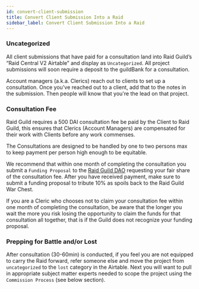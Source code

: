 ```yaml
---
id: convert-client-submission
title: Convert Client Submission Into a Raid
sidebar_label: Convert Client Submission Into a Raid
---
```



### Uncategorized 

All client submissions that have paid for a consultation land into Raid Guild’s “Raid Central V2 Airtable” and display as `Uncategorized`.  All project submissions will soon require a deposit to the guildBank for a consultation.

Account managers (a.k.a. Clerics) reach out to clients to set up a consultation. Once you've reached out to a client, add that to the notes in the submission. Then people will know that you're the lead on that project.

### Consultation Fee 

Raid Guild requires a 500 DAI consultation fee be paid by the Client to Raid Guild, this ensures that Clerics (Account Managers) are compensated for their work with Clients before any work commenses.

The Consultations are designed to be handled by one to two persons max to keep payment per person high enough to be equitable. 

We recommend that within one month of completing the consultation you submit a `Funding Proposal` to the [Raid Guild DAO](https://app.daohaus.club/dao/0x64/0xfe1084bc16427e5eb7f13fc19bcd4e641f7d571f/proposals/new) requesting your fair share of the consultation fee.  After you have received payment, make sure to submit a funding proposal to tribute 10% as spoils back to the Raid Guild War Chest.  

If you are a Cleric who chooses not to claim your consultation fee within one month of completing the consultation, be aware that the longer you wait the more you risk losing the opportunity to claim the funds for that consultation all together, that is if the Guild does not recognize your funding proposal.

### Prepping for Battle and/or Lost

After consultation (30-60min) is conducted, if you feel you are not equipped to carry the Raid forward, refer someone else and move the project from `uncategorized` to the `lost` category in the Airtable.  Next you will want to pull in appropriate subject matter experts needed to scope the project using the `Commission Process` (see below section).  
